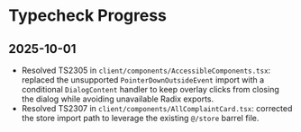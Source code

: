 # Typecheck Progress

## 2025-10-01
- Resolved TS2305 in `client/components/AccessibleComponents.tsx`: replaced the unsupported `PointerDownOutsideEvent` import with a conditional `DialogContent` handler to keep overlay clicks from closing the dialog while avoiding unavailable Radix exports.
- Resolved TS2307 in `client/components/AllComplaintCard.tsx`: corrected the store import path to leverage the existing `@/store` barrel file.
